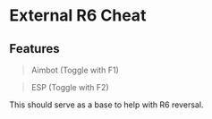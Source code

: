 # External R6 Cheat

## Features
> Aimbot (Toggle with F1)

> ESP (Toggle with F2)

This should serve as a base to help with R6 reversal.
